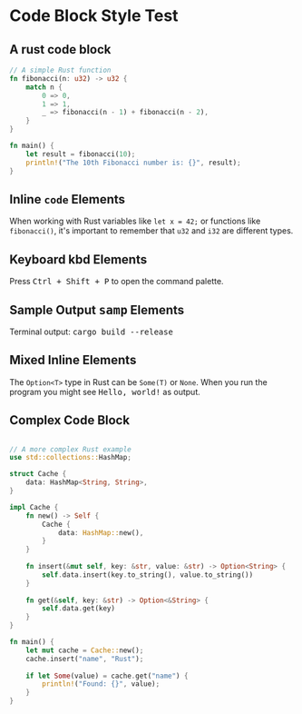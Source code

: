 # Code Block Style Test

## A rust code block

```rust
// A simple Rust function
fn fibonacci(n: u32) -> u32 {
    match n {
        0 => 0,
        1 => 1,
        _ => fibonacci(n - 1) + fibonacci(n - 2),
    }
}

fn main() {
    let result = fibonacci(10);
    println!("The 10th Fibonacci number is: {}", result);
}
```

## Inline `code` Elements
When working with Rust variables like `let x = 42;` or functions like `fibonacci()`, it's important to remember that `u32` and `i32` are different types.

## Keyboard kbd Elements
Press <kbd>Ctrl + Shift + P</kbd> to open the command palette.

## Sample Output <samp>samp</samp> Elements
Terminal output: <samp>cargo build --release</samp>

## Mixed Inline Elements

The `Option<T>` type in Rust can be `Some(T)` or `None`. When you run the program you might see <samp>Hello, world!</samp> as output.

## Complex Code Block

```rust

// A more complex Rust example
use std::collections::HashMap;

struct Cache {
    data: HashMap<String, String>,
}

impl Cache {
    fn new() -> Self {
        Cache {
            data: HashMap::new(),
        }
    }
    
    fn insert(&mut self, key: &str, value: &str) -> Option<String> {
        self.data.insert(key.to_string(), value.to_string())
    }
    
    fn get(&self, key: &str) -> Option<&String> {
        self.data.get(key)
    }
}

fn main() {
    let mut cache = Cache::new();
    cache.insert("name", "Rust");
    
    if let Some(value) = cache.get("name") {
        println!("Found: {}", value);
    }
}

```